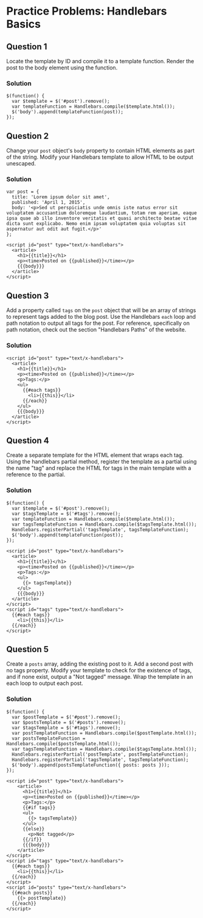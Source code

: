 # Practice Problems: Handlebars Basics

## Question 1

Locate the template by ID and compile it to a template function. Render the post to the body element using the function.

### Solution

```
$(function() {
  var $template = $('#post').remove();
  var templateFunction = Handlebars.compile($template.html());
  $('body').append(templateFunction(post));
});
```

## Question 2

Change your `post` object's `body` property to contain HTML elements as part of the string. Modify your Handlebars template to allow HTML to be output unescaped.

### Solution

```
var post = {
  title: 'Lorem ipsum dolor sit amet',
  published: 'April 1, 2015',
  body: '<p>Sed ut perspiciatis unde omnis iste natus error sit voluptatem accusantium doloremque laudantium, totam rem aperiam, eaque ipsa quae ab illo inventore veritatis et quasi architecto beatae vitae dicta sunt explicabo. Nemo enim ipsam voluptatem quia voluptas sit aspernatur aut odit aut fugit.</p>'
};
```

```
<script id="post" type="text/x-handlebars">
  <article>
    <h1>{{title}}</h1>
    <p><time>Posted on {{published}}</time></p>
    {{{body}}}
  </article>
</script>
```

## Question 3

Add a property called `tags` on the `post` object that will be an array of strings to represent tags added to the blog post. Use the Handlebars `each` loop and path notation to output all tags for the post. For reference, specifically on path notation, check out the section "Handlebars Paths" of the website.

### Solution

```
<script id="post" type="text/x-handlebars">
  <article>
    <h1>{{title}}</h1>
    <p><time>Posted on {{published}}</time></p>
    <p>Tags:</p>
    <ul>
      {{#each tags}}
        <li>{{this}}</li>
      {{/each}}
    </ul>
    {{{body}}}
  </article>
</script>
```

## Question 4

Create a separate template for the HTML element that wraps each tag. Using the handlebars partial method, register the template as a partial using the name "tag" and replace the HTML for tags in the main template with a reference to the partial.

### Solution

```
$(function() {
  var $template = $('#post').remove();
  var $tagsTemplate = $('#tags').remove();
  var templateFunction = Handlebars.compile($template.html());
  var tagsTemplateFunction = Handlebars.compile($tagsTemplate.html());
  Handlebars.registerPartial('tagsTemplate', tagsTemplateFunction);
  $('body').append(templateFunction(post));
});
```

```
<script id="post" type="text/x-handlebars">
  <article>
    <h1>{{title}}</h1>
    <p><time>Posted on {{published}}</time></p>
    <p>Tags:</p>
    <ul>
      {{> tagsTemplate}}
    </ul>
    {{{body}}}
  </article>
</script>
<script id="tags" type="text/x-handlebars">
  {{#each tags}}
    <li>{{this}}</li>
  {{/each}}
</script>
```

## Question 5

Create a `posts` array, adding the existing post to it. Add a second post with no tags property. Modify your template to check for the existence of tags, and if none exist, output a "Not tagged" message. Wrap the template in an each loop to output each post.

### Solution

```
$(function() {
  var $postTemplate = $('#post').remove();
  var $postsTemplate = $('#posts').remove();
  var $tagsTemplate = $('#tags').remove();
  var postTemplateFunction = Handlebars.compile($postTemplate.html());
  var postsTemplateFunction = Handlebars.compile($postsTemplate.html());
  var tagsTemplateFunction = Handlebars.compile($tagsTemplate.html());
  Handlebars.registerPartial('postTemplate', postTemplateFunction);
  Handlebars.registerPartial('tagsTemplate', tagsTemplateFunction);
  $('body').append(postsTemplateFunction({ posts: posts }));
});
```

```
<script id="post" type="text/x-handlebars">
    <article>
      <h1>{{title}}</h1>
      <p><time>Posted on {{published}}</time></p>
      <p>Tags:</p>
      {{#if tags}}
      <ul>
        {{> tagsTemplate}}
      </ul>
      {{else}}
        <p>Not tagged</p>
      {{/if}}
      {{{body}}}
    </article>
</script>
<script id="tags" type="text/x-handlebars">
  {{#each tags}}
    <li>{{this}}</li>
  {{/each}}
</script>
<script id="posts" type="text/x-handlebars">
  {{#each posts}}
    {{> postTemplate}}
  {{/each}}
</script>
```
